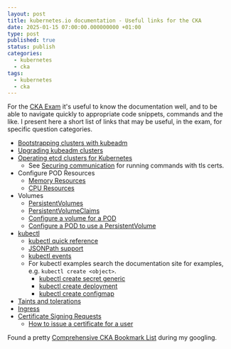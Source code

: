 ```yaml
---
layout: post
title: kubernetes.io documentation - Useful links for the CKA
date: 2025-01-15 07:00:00.000000000 +01:00
type: post
published: true
status: publish
categories:
  - kubernetes
  - cka
tags:
  - kubernetes
  - cka
---
```


For the [CKA Exam](https://training.linuxfoundation.org/certification/certified-kubernetes-administrator-cka/) it's useful to know the documentation well, and to be able to navigate quickly to appropriate code snippets, commands and the like. I present here a short list of links that may be useful, in the exam, for specific question categories.

* [Bootstrapping clusters with kubeadm](https://kubernetes.io/docs/setup/production-environment/tools/kubeadm/)
* [Upgrading kubeadm clusters](https://kubernetes.io/docs/tasks/administer-cluster/kubeadm/kubeadm-upgrade/)
* [Operating etcd clusters for Kubernetes](https://kubernetes.io/docs/tasks/administer-cluster/configure-upgrade-etcd/)
  * See [Securing communication](https://kubernetes.io/docs/tasks/administer-cluster/configure-upgrade-etcd/#securing-communication) for running commands with tls certs.
* Configure POD Resources
  * [Memory Resources](https://kubernetes.io/docs/tasks/configure-pod-container/assign-memory-resource/)
  * [CPU Resources](https://kubernetes.io/docs/tasks/configure-pod-container/assign-cpu-resource/)
* Volumes
  * [PersistentVolumes](https://kubernetes.io/docs/concepts/storage/persistent-volumes/)
  * [PersistentVolumeClaims](https://kubernetes.io/docs/concepts/storage/persistent-volumes/#persistentvolumeclaims)
  * [Configure a volume for a POD](https://kubernetes.io/docs/tasks/configure-pod-container/configure-volume-storage/)
  * [Configure a POD to use a PersistentVolume](https://kubernetes.io/docs/tasks/configure-pod-container/configure-persistent-volume-storage/)
* [kubectl](https://kubernetes.io/docs/reference/kubectl/)
  * [kubectl quick reference](https://kubernetes.io/docs/reference/kubectl/quick-reference/)
  * [JSONPath support](https://kubernetes.io/docs/reference/kubectl/jsonpath/)
  * [kubectl events](https://kubernetes.io/docs/reference/kubectl/generated/kubectl_events/)
  * For kubectl examples search the documentation site for examples, e.g. `kubectl create <object>`.
    * [kubectl create secret generic](https://kubernetes.io/docs/reference/kubectl/generated/kubectl_create/kubectl_create_secret/)
    * [kubectl create deployment](https://kubernetes.io/docs/reference/kubectl/generated/kubectl_create/kubectl_create_deployment/)
    * [kubectl create configmap](https://kubernetes.io/docs/reference/kubectl/generated/kubectl_create/kubectl_create_configmap/)
* [Taints and tolerations](https://kubernetes.io/docs/concepts/scheduling-eviction/taint-and-toleration/)
* [Ingress](https://kubernetes.io/docs/concepts/services-networking/ingress/)
* [Certificate Signing Requests](https://kubernetes.io/docs/reference/access-authn-authz/certificate-signing-requests)
  * [How to issue a certificate for a user](https://kubernetes.io/docs/reference/access-authn-authz/certificate-signing-requests/#normal-user)

Found a pretty [Comprehensive CKA Bookmark List](https://github.com/datmt/CKA-Examples/blob/master/resources/bookmark.html) during my googling.
